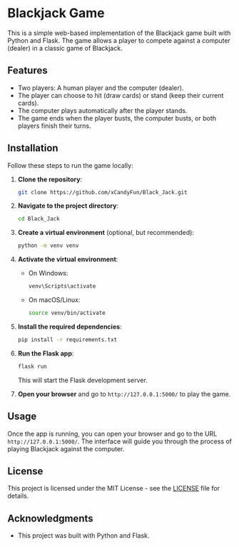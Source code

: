 # Blackjack Game

This is a simple web-based implementation of the Blackjack game built with Python and Flask. The game allows a player to compete against a computer (dealer) in a classic game of Blackjack.

## Features

- Two players: A human player and the computer (dealer).
- The player can choose to hit (draw cards) or stand (keep their current cards).
- The computer plays automatically after the player stands.
- The game ends when the player busts, the computer busts, or both players finish their turns.

## Installation

Follow these steps to run the game locally:

1. **Clone the repository**:
    ```bash
    git clone https://github.com/xCandyFun/Black_Jack.git
    ```

2. **Navigate to the project directory**:
    ```bash
    cd Black_Jack
    ```

3. **Create a virtual environment** (optional, but recommended):
    ```bash
    python -m venv venv
    ```

4. **Activate the virtual environment**:
    - On Windows:
        ```bash
        venv\Scripts\activate
        ```
    - On macOS/Linux:
        ```bash
        source venv/bin/activate
        ```

5. **Install the required dependencies**:
    ```bash
    pip install -r requirements.txt
    ```

6. **Run the Flask app**:
    ```bash
    flask run
    ```

    This will start the Flask development server.

7. **Open your browser** and go to `http://127.0.0.1:5000/` to play the game.

## Usage

Once the app is running, you can open your browser and go to the URL `http://127.0.0.1:5000/`. The interface will guide you through the process of playing Blackjack against the computer.

## License

This project is licensed under the MIT License - see the [LICENSE](LICENSE) file for details.

## Acknowledgments

- This project was built with Python and Flask.
